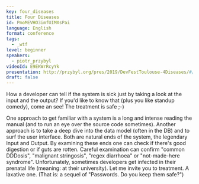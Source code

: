 ```yaml
---
key: four_diseases
title: Four Diseases
id: PmoMEVHO3imfUIMXsPai
language: English
format: conference
tags:
  - _wtf
level: beginner
speakers:
  - piotr_przybyl
videoId: E9EKWrRcyYk
presentation: http://przybyl.org/pres/2019/DevFestToulouse-4Diseases/#/title-slide
draft: false
---
```

How a developer can tell if the system is sick just by taking a look at the input and the output? If you'd like to know that (plus you like standup comedy), come an see! The treatment is safe ;-)

One approach to get familiar with a system is a long and intense reading the manual (and to run an eye over the source code sometimes). Another approach is to take a deep dive into the data model (often in the DB) and to surf the user interface. Both are natural ends of the system, the legendary Input and Output. By examining these ends one can check if there's good digestion or if guts are rotten. Careful examination can confirm "common DDDosis", "malignant stringosis", "regex diarrhoea" or "not-made-here syndrome".
Unfortunately, sometimes developers get infected in their prenatal life (meaning: at their university). Let me invite you to treatment. A laxative one. (That is: a sequel of "Passwords. Do you keep them safe?")
